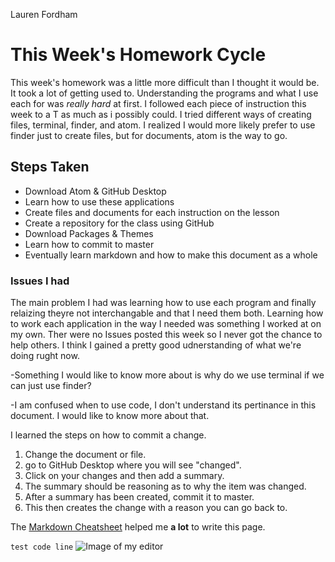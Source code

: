 Lauren Fordham


# This Week's Homework Cycle
This week's homework was a little more difficult than I thought it would be. It took a lot of getting used to. Understanding the programs and what I use each for was _really hard_ at first. I followed each piece of instruction this week to a T as much as i possibly could. I tried different ways of creating files, terminal, finder, and atom. I realized I would more likely prefer to use finder just to create files, but for documents, atom is the way to go.


## Steps Taken
- Download Atom & GitHub Desktop
- Learn how to use these applications
- Create files and documents for each instruction on the lesson
- Create a repository for the class using GitHub
- Download Packages & Themes
- Learn how to commit to master
- Eventually learn markdown and how to make this document as a whole


### Issues I had
The main problem I had was learning how to use each program and finally relaizing theyre not interchangable and that I need them both. Learning how to work each application in the way I needed was something I worked at on my own. Ther were no Issues posted this week so I never got the chance to help others. I think I gained a pretty good udnerstanding of what we're doing rught now.

-Something I would like to know more about is why do we use terminal if we can just use finder?

-I am confused when to use code, I don't understand its pertinance in this document. I would like to know more about that.

  I learned the steps on how to commit a change.
  1. Change the document or file.
  2. go to GitHub Desktop where you will see "changed".
  3. Click on your changes and then add a summary.
  4. The summary should be reasoning as to why the item was changed.
  5. After a summary has been created, commit it to master.
  6. This then creates the change with a reason you can go back to.


The [Markdown Cheatsheet](https://github.com/adam-p/markdown-here/wiki/Markdown-Cheatsheet#links) helped me **a lot** to write this page.

```test code line```
![Image of my editor](Screen-Shot-2018-09-05-at-4.29.28-PM)
